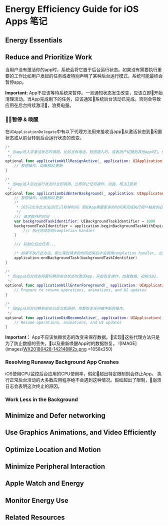 # Energy Efficiency Guide for iOS Apps 笔记

## Energy Essentials

## Reduce and Prioritize Work

当用户没有激活你的app时，系统会将它置于后台运行状态。如果没有需要执行重要的工作比如用户发起的任务或者特别声明了某种后台运行模式，系统可能最终会暂停app。

**Important:** App不应该等待系统来暂停。一旦通知状态发生改变，应该立即开始清理活动。当App完成剩下的任务，应该通知系统后台活动已完成。否则会导致应用在后台持续激活，浪费电量。

### 暂停 & 唤醒
在`UIApplicationDelegate`中有以下代理方法用来接收当app从激活状态到闲置状态或从前台转到后台运行状态的改变。

```swift
/*
 * 当app进入未激活状态时调用，比如当有电话、短信接入时，或者用户切换到其他app时，你的app切换到后台运行状态。实现此代理方* 法可以暂停激活，保存需要的数据，和为唤醒做准备。
 */
optional func applicationWillResignActive(_ application: UIApplication) {
    // 暂停操作、动画和UI更新
}

/*
 * 当App进入后台运行状态时立即调用。立即停止任何操作、动画、和UI更新
 */
optional func applicationDidEnterBackground(_ application: UIApplicaton) {
    // 暂停操作、动画和UI更新
    /*
     * iOS只允许此方法运行几秒钟时间。假如App需要更多的时间来完成执行用户触发的必要的操作。应该请* 求更多的后台执行时间，调用此方法可以获得额外的时间，异步或开启第二个线程来执行剩余的任务
     */
    /// 请求额外的时间
    var backgroundTaskIdentifier: UIBackgroundTaskIdentifier = 1000
    backgroundTaskIdentifier = application.beginBackgroundTaskWithExpirationHandler() {
        /// 执行完成后的completion handler
    }

    /// 初始化后台任务...

    /* 如果不执行此方法，那么等到请求的时间结束后才会调用completion handler, 之后在暂停应用 */
    application.endBackgroundTask(backgroundTaskIdentifier)
}

/*
 * 当app从后台状态将要切换到前台状态时激活App，开始恢复操作、加载数据、初始化UI。
 */
optional func applicationWillEnterForeground(_ application: UIApplication) {
    // Prepare to resume operations, animations, and UI updates
}

/*
 * 当App从后台切换到前台以后立即调用，完整恢复任何被中断的操作。
 */
optional func applicationDidBecomeActive(_ application: UIApplication) {
    // Resume operations, animations, and UI updates
}
```
**Important：** App不应该依赖状态的改变来保存数据。实现这些代理方法只是为了防止数据的丢失，以及重新唤醒App时的数据恢复。
![IMAGE](images/WX20180428-142148@2x.png  =1058x250)

### Resolving Runaway Background App Crashes
iOS使用CPU监控后台应用的CPU使用率，假如超出特定限制则会终止App。 执行正常后台活动的大多数应用程序绝不会遇到这种情况。假如超出了限制，崩溃日志会表明这次终止的原因。



### Work Less in the Background


## Minimize and Defer networking

## Use Graphics Animations, and Video Efficiently

## Optimize Location and Motion
## Minimize Peripheral Interaction

## Apple Watch and Energy

## Monitor Energy Use

## Related Resources